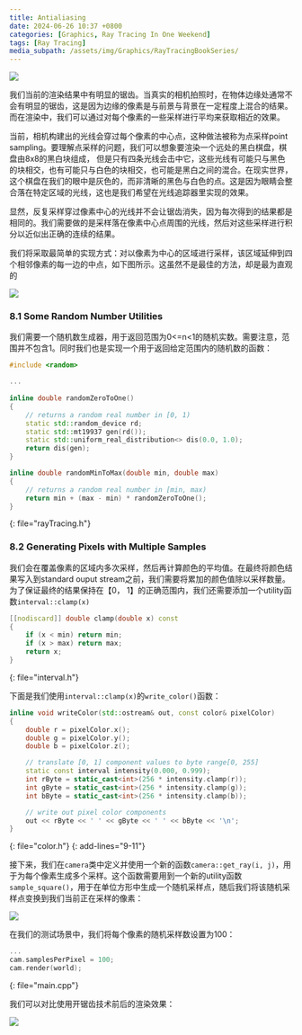 ```yaml
---
title: Antialiasing
date: 2024-06-26 10:37 +0800
categories: [Graphics, Ray Tracing In One Weekend]
tags: [Ray Tracing]
media_subpath: /assets/img/Graphics/RayTracingBookSeries/
---
```


![](img-1.05-normals-sphere-ground.png)

我们当前的渲染结果中有明显的锯齿。当真实的相机拍照时，在物体边缘处通常不会有明显的锯齿，这是因为边缘的像素是与前景与背景在一定程度上混合的结果。而在渲染中，我们可以通过对每个像素的一些采样进行平均来获取相近的效果。

当前，相机构建出的光线会穿过每个像素的中心点，这种做法被称为点采样point sampling。要理解点采样的问题，我们可以想象要渲染一个远处的黑白棋盘，棋盘由8x8的黑白块组成， 但是只有四条光线会击中它，这些光线有可能只与黑色的块相交，也有可能只与白色的块相交，也可能是黑白之间的混合。在现实世界，这个棋盘在我们的眼中是灰色的，而非清晰的黑色与白色的点。这是因为眼睛会整合落在特定区域的光线，这也是我们希望在光线追踪器里实现的效果。

显然，反复采样穿过像素中心的光线并不会让锯齿消失，因为每次得到的结果都是相同的。我们需要做的是采样落在像素中心点周围的光线，然后对这些采样进行积分以近似出正确的连续的结果。

我们将采取最简单的实现方式：对以像素为中心的区域进行采样，该区域延伸到四个相邻像素的每一边的中点，如下图所示。这虽然不是最佳的方法，却是最为直观的

![](fig-1.08-pixel-samples.jpg)



### 8.1 Some Random Number Utilities

我们需要一个随机数生成器，用于返回范围为0<=n<1的随机实数。需要注意，范围并不包含1。同时我们也是实现一个用于返回给定范围内的随机数的函数：

```c++
#include <random>

...
    
inline double randomZeroToOne()
{
    // returns a random real number in [0, 1)
    static std::random_device rd;
    static std::mt19937 gen(rd());
    static std::uniform_real_distribution<> dis(0.0, 1.0);
    return dis(gen);
}

inline double randomMinToMax(double min, double max)
{
    // returns a random real number in [min, max)
    return min + (max - min) * randomZeroToOne();
}
```
{: file="rayTracing.h"}

### 8.2 Generating Pixels with Multiple Samples

我们会在覆盖像素的区域内多次采样，然后再计算颜色的平均值。在最终将颜色结果写入到standard ouput stream之前，我们需要将累加的颜色值除以采样数量。为了保证最终的结果保持在【0， 1】的正确范围内，我们还需要添加一个utility函数`interval::clamp(x)`

```c++
[[nodiscard]] double clamp(double x) const
{
    if (x < min) return min;
    if (x > max) return max;
    return x;
}
```
{: file="interval.h"}

下面是我们使用`interval::clamp(x)`的`write_color()`函数：

```c++
inline void writeColor(std::ostream& out, const color& pixelColor)
{
    double r = pixelColor.x();
    double g = pixelColor.y();
    double b = pixelColor.z();

    // translate [0, 1] component values to byte range[0, 255]
    static const interval intensity(0.000, 0.999);
    int rByte = static_cast<int>(256 * intensity.clamp(r));
    int gByte = static_cast<int>(256 * intensity.clamp(g));
    int bByte = static_cast<int>(256 * intensity.clamp(b));

    // write out pixel color components
    out << rByte << ' ' << gByte << ' ' << bByte << '\n';
}
```
{: file="color.h"}
{: add-lines="9-11"}


接下来，我们在`camera`类中定义并使用一个新的函数`camera::get_ray(i, j)`，用于为每个像素生成多个采样。这个函数需要用到一个新的utility函数`sample_square()`，用于在单位方形中生成一个随机采样点，随后我们将该随机采样点变换到我们当前正在采样的像素：

![](20240617101718.png)

在我们的测试场景中，我们将每个像素的随机采样数设置为100：

```c++
...
cam.samplesPerPixel = 100;
cam.render(world);
```
{: file="main.cpp"}



我们可以对比使用开锯齿技术前后的渲染效果：

![](img-1.06-antialias-before-after.png)
